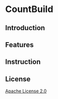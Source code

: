 # CountBuild

## Introduction

## Features

## Instruction

## License
[Apache License 2.0](LICENSE.txt)
